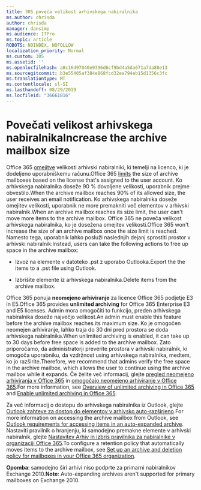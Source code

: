 ```yaml
---
title: 305 poveča velikost arhivskega nabiralnika
ms.author: chrisda
author: chrisda
manager: dansimp
ms.audience: ITPro
ms.topic: article
ROBOTS: NOINDEX, NOFOLLOW
localization_priority: Normal
ms.custom: 305
ms.assetid: ''
ms.openlocfilehash: a8c16d97040e9396d6cf9bd4a5da671a7da88e13
ms.sourcegitcommit: b3e55405af384e868fcd32ea794eb15d1356c3fc
ms.translationtype: MT
ms.contentlocale: sl-SI
ms.lasthandoff: 08/29/2019
ms.locfileid: "36661816"
---
```

# <a name="increase-the-archive-mailbox-size"></a><span data-ttu-id="870d7-102">Povečati velikost arhivskega nabiralnika</span><span class="sxs-lookup"><span data-stu-id="870d7-102">Increase the archive mailbox size</span></span>

<span data-ttu-id="870d7-103">Office 365 [omejitve](https://docs.microsoft.com/office365/servicedescriptions/exchange-online-service-description/exchange-online-limits#mailbox-storage-limits) velikosti arhivski nabiralniki, ki temelji na licenco, ki je dodeljeno uporabniškemu računu.</span><span class="sxs-lookup"><span data-stu-id="870d7-103">Office 365 [limits](https://docs.microsoft.com/office365/servicedescriptions/exchange-online-service-description/exchange-online-limits#mailbox-storage-limits) the size of archive mailboxes based on the license that's assigned to the user account.</span></span> <span data-ttu-id="870d7-104">Ko arhivskega nabiralnika doseže 90 % dovoljene velikosti, uporabnik prejme obvestilo.</span><span class="sxs-lookup"><span data-stu-id="870d7-104">When the archive mailbox reaches 90% of its allowed size, the user receives an email notification.</span></span> <span data-ttu-id="870d7-105">Ko arhivskega nabiralnika doseže omejitev velikosti, uporabnik ne more premakniti več elementov v arhivski nabiralnik.</span><span class="sxs-lookup"><span data-stu-id="870d7-105">When an archive mailbox reaches its size limit, the user can't move more items to the archive mailbox.</span></span> <span data-ttu-id="870d7-106">Office 365 ne poveča velikost arhivskega nabiralnika, ko je dosežena omejitev velikosti.</span><span class="sxs-lookup"><span data-stu-id="870d7-106">Office 365 won't increase the size of an archive mailbox once the size limit is reached.</span></span> <span data-ttu-id="870d7-107">Namesto tega, uporabnik lahko posluži naslednjih dejanj sprostiti prostor v arhivski nabiralnik:</span><span class="sxs-lookup"><span data-stu-id="870d7-107">Instead, users can take the following actions to free up space in the archive mailbox:</span></span>

- <span data-ttu-id="870d7-108">Izvoz na elemente v datoteko .pst z uporabo Outlooka.</span><span class="sxs-lookup"><span data-stu-id="870d7-108">Export the the items to a .pst file using Outlook.</span></span>

- <span data-ttu-id="870d7-109">Izbrišite elemente iz arhivskega nabiralnika.</span><span class="sxs-lookup"><span data-stu-id="870d7-109">Delete items from the archive mailbox.</span></span>

<span data-ttu-id="870d7-110">Office 365 ponuja **neomejeno arhiviranje** za licence Office 365 podjetje E3 in E5.</span><span class="sxs-lookup"><span data-stu-id="870d7-110">Office 365 provides **unlimited archiving** for Office 365 Enterprise E3 and E5 licenses.</span></span> <span data-ttu-id="870d7-111">Admin mora omogočiti to funkcijo, preden arhivskega nabiralnika doseže največjo velikost.</span><span class="sxs-lookup"><span data-stu-id="870d7-111">An admin must enable this feature before the archive mailbox reaches its maximum size.</span></span> <span data-ttu-id="870d7-112">Ko je omogočen neomejen arhiviranje, lahko traja do 30 dni pred prostora se doda arhivskega nabiralnika.</span><span class="sxs-lookup"><span data-stu-id="870d7-112">When unlimited archiving is enabled, it can take up to 30 days before free space is added to the archive mailbox.</span></span> <span data-ttu-id="870d7-113">Zato priporočamo, da administratorji preverite prostora v arhivski nabiralnik, ki omogoča uporabniku, da vzdržnost using arhivskega nabiralnika, medtem, ko jo razširite.</span><span class="sxs-lookup"><span data-stu-id="870d7-113">Therefore, we recommend that admins verify the free space in the archive mailbox, which allows the user to continue using the archive mailbox while it expands.</span></span> <span data-ttu-id="870d7-114">Če želite več informacij, glejte [pregled neomejeno arhiviranja v Office 365](https://docs.microsoft.com/office365/securitycompliance/unlimited-archiving) in [omogočajo neomejeno arhiviranje v Office 365](https://docs.microsoft.com/office365/securitycompliance/enable-unlimited-archiving).</span><span class="sxs-lookup"><span data-stu-id="870d7-114">For more information, see [Overview of unlimited archiving in Office 365](https://docs.microsoft.com/office365/securitycompliance/unlimited-archiving) and [Enable unlimited archiving in Office 365](https://docs.microsoft.com/office365/securitycompliance/enable-unlimited-archiving).</span></span>

<span data-ttu-id="870d7-115">Za več informacij o dostopu do arhivskega nabiralnika iz Outlook, glejte [Outlook zahteve za dostop do elementov v arhivsko auto-razširjeno](https://docs.microsoft.com/office365/securitycompliance/unlimited-archiving#outlook-requirements-for-accessing-items-in-an-auto-expanded-archive).</span><span class="sxs-lookup"><span data-stu-id="870d7-115">For more information on accessing the archive mailbox from Outlook, see [Outlook requirements for accessing items in an auto-expanded archive](https://docs.microsoft.com/office365/securitycompliance/unlimited-archiving#outlook-requirements-for-accessing-items-in-an-auto-expanded-archive).</span></span> <span data-ttu-id="870d7-116">Nastaviti pravilnik o hranjenju, ki samodejno premakne elemente v arhivski nabiralnik, glejte [Nastavitev Arhiv in izbris pravilnika za nabiralnike v organizaciji Office 365](https://docs.microsoft.com/office365/securitycompliance/set-up-an-archive-and-deletion-policy-for-mailboxes).</span><span class="sxs-lookup"><span data-stu-id="870d7-116">To configure a retention policy that automatically moves items to the archive mailbox, see [Set up an archive and deletion policy for mailboxes in your Office 365 organization](https://docs.microsoft.com/office365/securitycompliance/set-up-an-archive-and-deletion-policy-for-mailboxes).</span></span>

<span data-ttu-id="870d7-117">**Opomba**: samodejno širi arhivi niso podprte za primarni nabiralnikov Exchange 2010.</span><span class="sxs-lookup"><span data-stu-id="870d7-117">**Note**: Auto-expanding archives aren't supported for primary mailboxes on Exchange 2010.</span></span>

